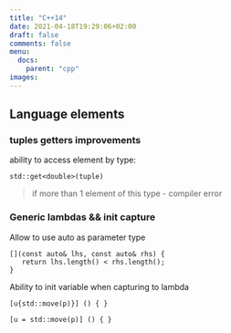 ```yaml
---
title: "C++14"
date: 2021-04-18T19:29:06+02:00
draft: false
comments: false
menu:
  docs:
    parent: "cpp"
images:
---
```



## Language elements 

### tuples getters improvements 
ability to access element by type:

	std::get<double>(tuple)
	
> if more than 1 element of this type - compiler error

### Generic lambdas && init capture
Allow to use auto as parameter type 

	[](const auto& lhs, const auto& rhs) {
	   return lhs.length() < rhs.length();
	}


Ability to init variable when capturing to lambda

	[u{std::move(p)}] () { }

	[u = std::move(p)] () { }
